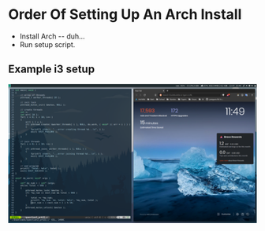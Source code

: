 # Order Of Setting Up An Arch Install

+ Install Arch -- duh...
+ Run setup script. 

## Example i3 setup

![There should be an image here](ex_i3.png)
